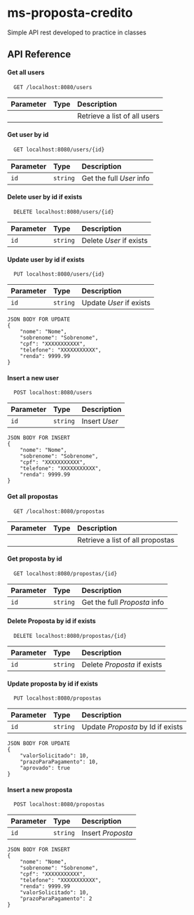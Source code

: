 
# ms-proposta-credito

Simple API rest developed to practice in classes

## API Reference

#### Get all users

```http
  GET /localhost:8080/users
```

| Parameter | Type     | Description                |
| :-------- | :------- | :------------------------- |
|  |  | Retrieve a list of all users|

#### Get user by id

```http
  GET localhost:8080/users/{id}
```

| Parameter | Type     | Description                       |
| :-------- | :------- | :-------------------------------- |
| `id`      | `string` | Get the full *User* info |

#### Delete user by id if exists

```http
  DELETE localhost:8080/users/{id}
```

| Parameter | Type     | Description                       |
| :-------- | :------- | :-------------------------------- |
| `id`      | `string` | Delete *User* if exists |

#### Update user by id if exists

```http
  PUT localhost:8080/users/{id}
```

| Parameter | Type     | Description                       |
| :-------- | :------- | :-------------------------------- |
| `id`      | `string` | Update *User* if exists | 

```
JSON BODY FOR UPDATE
{
    "nome": "Nome",
    "sobrenome": "Sobrenome",
    "cpf": "XXXXXXXXXXX",
    "telefone": "XXXXXXXXXXX",
    "renda": 9999.99
}
```
#### Insert a new user

```http
  POST localhost:8080/users
```

| Parameter | Type     | Description                       |
| :-------- | :------- | :-------------------------------- |
| `id`      | `string` | Insert *User* | 

```
JSON BODY FOR INSERT
{
    "nome": "Nome",
    "sobrenome": "Sobrenome",
    "cpf": "XXXXXXXXXXX",
    "telefone": "XXXXXXXXXXX",
    "renda": 9999.99
}
```

#### Get all propostas

```http
  GET /localhost:8080/propostas
```

| Parameter | Type     | Description                |
| :-------- | :------- | :------------------------- |
|  |  | Retrieve a list of all propostas|


#### Get proposta by id

```http
  GET localhost:8080/propostas/{id}
```

| Parameter | Type     | Description                       |
| :-------- | :------- | :-------------------------------- |
| `id`      | `string` | Get the full *Proposta* info |

#### Delete Proposta by id if exists

```http
  DELETE localhost:8080/propostas/{id}
```

| Parameter | Type     | Description                 |
| :-------- | :------- |:----------------------------|
| `id`      | `string` | Delete *Proposta* if exists |


#### Update proposta by id if exists

```http
  PUT localhost:8080/propostas
```

| Parameter | Type     | Description                       |
| :-------- | :------- | :-------------------------------- |
| `id`      | `string` | Update *Proposta* by Id if exists | 

```
JSON BODY FOR UPDATE
{
    "valorSolicitado": 10,
    "prazoParaPagamento": 10,
    "aprovado": true
}
```
#### Insert a new proposta

```http
  POST localhost:8080/propostas
```

| Parameter | Type     | Description                       |
| :-------- | :------- | :-------------------------------- |
| `id`      | `string` | Insert *Proposta* | 

```
JSON BODY FOR INSERT
{
    "nome": "Nome",
    "sobrenome": "Sobrenome",
    "cpf": "XXXXXXXXXXX",
    "telefone": "XXXXXXXXXXX",
    "renda": 9999.99
    "valorSolicitado": 10,
    "prazoParaPagamento": 2
}
